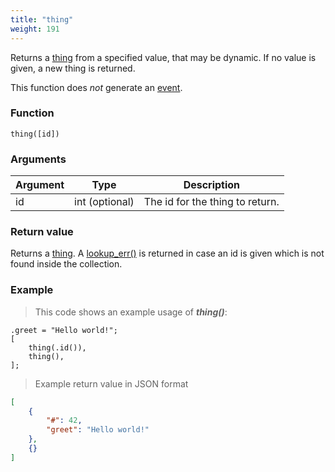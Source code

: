 ```yaml
---
title: "thing"
weight: 191
---
```


Returns a [thing](../../data-types/thing) from a specified value, that may be dynamic. If no value is given, a new thing is returned.

This function does *not* generate an [event](../../overview/events).

### Function

`thing([id])`

### Arguments

Argument | Type | Description
-------- | ---- | -----------
id | int (optional) | The id for the thing to return.

### Return value

Returns a [thing](../../data-types/thing).
A [lookup_err()](../../errors/lookup_err) is returned in case an id is given which is not found inside the collection.

### Example

> This code shows an example usage of ***thing()***:

```thingsdb,should_pass
.greet = "Hello world!";
[
    thing(.id()),
    thing(),
];
```

> Example return value in JSON format

```json
[
    {
        "#": 42,
        "greet": "Hello world!"
    },
    {}
]
```
